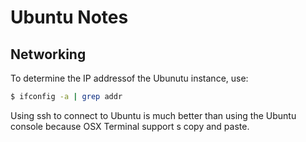 # Ubuntu Notes

## Networking

To determine the IP addressof the Ubunutu instance, use:

```bash
$ ifconfig -a | grep addr
```

Using ssh to connect to Ubuntu is much better than using the Ubuntu console
because OSX Terminal support s copy and paste.

